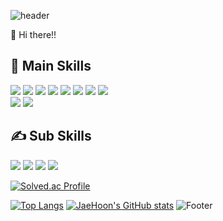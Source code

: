 ![header](https://capsule-render.vercel.app/api?type=waving&color=auto&height=300&section=header&text=Developer_JaeHoon&fontSize=90)


👋 Hi there!!

## 👊 Main Skills
<img src="https://img.shields.io/badge/Spring Boot-000?style=flat&logo=Spring Boot&logoColor="/> <img src="https://img.shields.io/badge/Java-007396?style=flat&logo=Java&logoColor="/> <img src="https://img.shields.io/badge/JSP-007396?style=flat&logo=JSP&logoColor="/> <img src="https://img.shields.io/badge/Servlet-007396?style=flat&logo=Servlet&logoColor="/> 
<img src="https://img.shields.io/badge/Html5-000?style=flat&logo=Html5&logoColor="/> <img src="https://img.shields.io/badge/CSS3-000?style=flat&logo=CSS3&logoColor="/> <img src="https://img.shields.io/badge/Javascript-000?style=flat&logo=Javascript&logoColor="/> <img src="https://img.shields.io/badge/jQuery-000?style=flat&logo=jQuery&logoColor="/>  
<img src="https://img.shields.io/badge/MySQL-000?style=flat&logo=MySQL&logoColor="/> <img src="https://img.shields.io/badge/MSSQL-000?style=flat&logo=Microsoft SQL Server&logoColor="/>


## ✍ Sub Skills
<img src="https://img.shields.io/badge/C-000?style=flat&logo=C&logoColor="/> <img src="https://img.shields.io/badge/PHP-000?style=flat&logo=PHP&logoColor="/> <img src="https://img.shields.io/badge/ReactNative-000?style=flat&logo=React&logoColor="/> <img src="https://img.shields.io/badge/asp-007396?style=flat&logo=&logoColor="/>



[![Solved.ac Profile](http://mazassumnida.wtf/api/v2/generate_badge?boj=june1105)](https://solved.ac/june1105/)

[![Top Langs](https://github-readme-stats.vercel.app/api/top-langs/?username=junseak1105)](https://github.com/junseak1105/github-readme-stats)
[![JaeHoon's GitHub stats](https://github-readme-stats.vercel.app/api?username=junseak1105)](https://github.com/junseak1105/github-readme-stats)
![Footer](https://capsule-render.vercel.app/api?type=waving&color=auto&height=200&section=footer)
